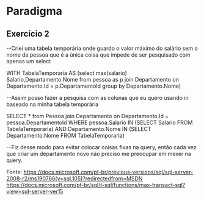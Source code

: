 # Paradigma



## Exercício 2

--Criei uma tabela temporária onde guardo o valor máximo do salário sem o nome da pessoa que é a única coisa que impede de ser pesquisado com apenas um select

WITH TabelaTemporaria AS (select  max(salario) Salario,Departamento.Nome from pessoa as p
join Departamento on Departamento.Id = p.DepartamentoId
group by 
Departamento.Nome)


--Assim posso fazer a pesquisa com as colunas que eu quero usando in baseado na minha tabela temporária 

SELECT * from Pessoa 
join Departamento on Departamento.Id = pessoa.DepartamentoId
WHERE pessoa.Salario IN (SELECT Salario FROM TabelaTemporaria)
AND Departamento.Nome IN (SELECT Departamento.Nome FROM TabelaTemporaria)

--Fiz desse modo para evitar colocar coisas fixas na query, então cada vez que criar um departamento novo não preciso me preocupar em mexer na query.


Fonte: https://docs.microsoft.com/pt-br/previous-versions/sql/sql-server-2008-r2/ms190766(v=sql.105)?redirectedfrom=MSDN
       https://docs.microsoft.com/pt-br/sql/t-sql/functions/max-transact-sql?view=sql-server-ver15


